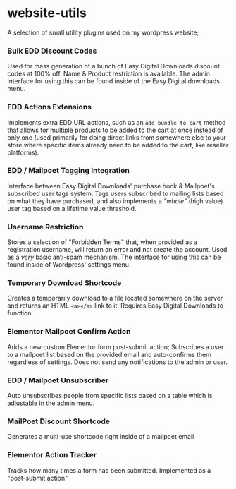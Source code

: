 # website-utils
A selection of small utility plugins used on my wordpress website;

### Bulk EDD Discount Codes
Used for mass generation of a bunch of Easy Digital Downloads discount codes at 100% off. Name & Product restriction is available. The admin interface for using this can be found inside of the Easy Digital downloads menu.

### EDD Actions Extensions
Implements extra EDD URL actions, such as an `add_bundle_to_cart` method that allows for multiple products to be added to the cart at once instead of only one (used primarily for doing direct links from somewhere else to your store where specific items already need to be added to the cart, like reseller platforms).

### EDD / Mailpoet Tagging Integration
Interface between Easy Digital Downloads' purchase hook & Mailpoet's subscribed user tags system. Tags users subscribed to mailing lists based on what they have purchased, and also implements a *"whale"* (high value) user tag based on a lifetime value threshold.

### Username Restriction
Stores a selection of "Forbidden Terms" that, when provided as a registration username, will return an error and not create the account. Used as a *very* basic anti-spam mechanism. The interface for using this can be found inside of Wordpress' settings menu.

### Temporary Download Shortcode
Creates a temporarily download to a file located somewhere on the server and returns an HTML `<a></a>` link to it. Requires Easy Digital Downloads to function.

### Elementor Mailpoet Confirm Action
Adds a new custom Elementor form post-submit action; Subscribes a user to a mailpoet list based on the provided email and auto-confirms them regardless of settings. Does not send any notifications to the admin or user.

### EDD / Mailpoet Unsubscriber
Auto unsubscribes people from specific lists based on a table which is adjustable in the admin menu.

### MailPoet Discount Shortcode
Generates a multi-use shortcode right inside of a mailpoet email

### Elementor Action Tracker
Tracks how many times a form has been submitted. Implemented as a "post-submit action"
